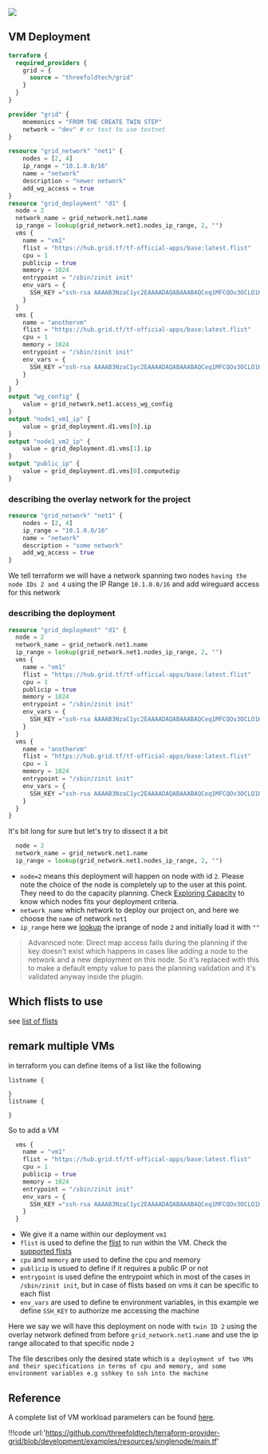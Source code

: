 
![](img/terraform_.png)

## VM Deployment

```terraform
terraform {
  required_providers {
    grid = {
      source = "threefoldtech/grid"
    }
  }
}

provider "grid" {
    mnemonics = "FROM THE CREATE TWIN STEP" 
    network = "dev" # or test to use testnet
}

resource "grid_network" "net1" {
    nodes = [2, 4]
    ip_range = "10.1.0.0/16"
    name = "network"
    description = "newer network"
    add_wg_access = true
}
resource "grid_deployment" "d1" {
  node = 2
  network_name = grid_network.net1.name
  ip_range = lookup(grid_network.net1.nodes_ip_range, 2, "")
  vms {
    name = "vm1"
    flist = "https://hub.grid.tf/tf-official-apps/base:latest.flist"
    cpu = 1
    publicip = true
    memory = 1024
    entrypoint = "/sbin/zinit init"
    env_vars = {
      SSH_KEY ="ssh-rsa AAAAB3NzaC1yc2EAAAADAQABAAABAQCeq1MFCQOv3OCLO1HxdQl8V0CxAwt5AzdsNOL91wmHiG9ocgnq2yipv7qz+uCS0AdyOSzB9umyLcOZl2apnuyzSOd+2k6Cj9ipkgVx4nx4q5W1xt4MWIwKPfbfBA9gDMVpaGYpT6ZEv2ykFPnjG0obXzIjAaOsRthawuEF8bPZku1yi83SDtpU7I0pLOl3oifuwPpXTAVkK6GabSfbCJQWBDSYXXM20eRcAhIMmt79zo78FNItHmWpfPxPTWlYW02f7vVxTN/LUeRFoaNXXY+cuPxmcmXp912kW0vhK9IvWXqGAEuSycUOwync/yj+8f7dRU7upFGqd6bXUh67iMl7 ahmed@ahmedheaven"
    }
  }
  vms {
    name = "anothervm"
    flist = "https://hub.grid.tf/tf-official-apps/base:latest.flist"
    cpu = 1
    memory = 1024
    entrypoint = "/sbin/zinit init"
    env_vars = {
      SSH_KEY ="ssh-rsa AAAAB3NzaC1yc2EAAAADAQABAAABAQCeq1MFCQOv3OCLO1HxdQl8V0CxAwt5AzdsNOL91wmHiG9ocgnq2yipv7qz+uCS0AdyOSzB9umyLcOZl2apnuyzSOd+2k6Cj9ipkgVx4nx4q5W1xt4MWIwKPfbfBA9gDMVpaGYpT6ZEv2ykFPnjG0obXzIjAaOsRthawuEF8bPZku1yi83SDtpU7I0pLOl3oifuwPpXTAVkK6GabSfbCJQWBDSYXXM20eRcAhIMmt79zo78FNItHmWpfPxPTWlYW02f7vVxTN/LUeRFoaNXXY+cuPxmcmXp912kW0vhK9IvWXqGAEuSycUOwync/yj+8f7dRU7upFGqd6bXUh67iMl7 ahmed@ahmedheaven"
    }
  }
}
output "wg_config" {
    value = grid_network.net1.access_wg_config
}
output "node1_vm1_ip" {
    value = grid_deployment.d1.vms[0].ip
}
output "node1_vm2_ip" {
    value = grid_deployment.d1.vms[1].ip
}
output "public_ip" {
    value = grid_deployment.d1.vms[0].computedip
}


```


### describing the overlay network for the project

```terraform
resource "grid_network" "net1" {
    nodes = [2, 4]
    ip_range = "10.1.0.0/16"
    name = "network"
    description = "some network"
    add_wg_access = true
}
```
We tell terraform we will have a network spanning two nodes `having the node IDs 2 and 4` using the IP Range `10.1.0.0/16` and add wireguard access for this network

### describing the deployment


```terraform
resource "grid_deployment" "d1" {
  node = 2
  network_name = grid_network.net1.name
  ip_range = lookup(grid_network.net1.nodes_ip_range, 2, "")
  vms {
    name = "vm1"
    flist = "https://hub.grid.tf/tf-official-apps/base:latest.flist"
    cpu = 1
    publicip = true
    memory = 1024
    entrypoint = "/sbin/zinit init"
    env_vars = {
      SSH_KEY ="ssh-rsa AAAAB3NzaC1yc2EAAAADAQABAAABAQCeq1MFCQOv3OCLO1HxdQl8V0CxAwt5AzdsNOL91wmHiG9ocgnq2yipv7qz+uCS0AdyOSzB9umyLcOZl2apnuyzSOd+2k6Cj9ipkgVx4nx4q5W1xt4MWIwKPfbfBA9gDMVpaGYpT6ZEv2ykFPnjG0obXzIjAaOsRthawuEF8bPZku1yi83SDtpU7I0pLOl3oifuwPpXTAVkK6GabSfbCJQWBDSYXXM20eRcAhIMmt79zo78FNItHmWpfPxPTWlYW02f7vVxTN/LUeRFoaNXXY+cuPxmcmXp912kW0vhK9IvWXqGAEuSycUOwync/yj+8f7dRU7upFGqd6bXUh67iMl7 ahmed@ahmedheaven"
    }
  }
  vms {
    name = "anothervm"
    flist = "https://hub.grid.tf/tf-official-apps/base:latest.flist"
    cpu = 1
    memory = 1024
    entrypoint = "/sbin/zinit init"
    env_vars = {
      SSH_KEY ="ssh-rsa AAAAB3NzaC1yc2EAAAADAQABAAABAQCeq1MFCQOv3OCLO1HxdQl8V0CxAwt5AzdsNOL91wmHiG9ocgnq2yipv7qz+uCS0AdyOSzB9umyLcOZl2apnuyzSOd+2k6Cj9ipkgVx4nx4q5W1xt4MWIwKPfbfBA9gDMVpaGYpT6ZEv2ykFPnjG0obXzIjAaOsRthawuEF8bPZku1yi83SDtpU7I0pLOl3oifuwPpXTAVkK6GabSfbCJQWBDSYXXM20eRcAhIMmt79zo78FNItHmWpfPxPTWlYW02f7vVxTN/LUeRFoaNXXY+cuPxmcmXp912kW0vhK9IvWXqGAEuSycUOwync/yj+8f7dRU7upFGqd6bXUh67iMl7 ahmed@ahmedheaven"
    }
  }
}
```

It's bit long for sure but let's try to dissect it a bit 

```terraform
  node = 2
  network_name = grid_network.net1.name
  ip_range = lookup(grid_network.net1.nodes_ip_range, 2, "")
```

- `node=2` means this deployment will happen on node with id `2`. Please note the choice of the node is completely up to the user at this point. They need to do the capacity planning. Check [Exploring Capacity](explorer_home) to know which nodes fits your deployment criteria.
- `network_name` which network to deploy our project on, and here  we choose the `name` of network `net1`
- `ip_range` here we [lookup](https://www.terraform.io/docs/language/functions/lookup.html) the iprange of node `2` and initially load it with `""`

> Advannced note: Direct map access fails during the planning if the key doesn't exist which happens in cases like adding a node to the network and a new deployment on this node. So it's replaced with this to make a default empty value to pass the planning validation and it's validated anyway inside the plugin.

## Which flists to use

see [list of flists](grid3_supported_flists)


## remark multiple VMs 

in terraform you can define items of a list like the following

```
listname {

}
listname {

}
```
So to add a VM 

```terraform
  vms {
    name = "vm1"
    flist = "https://hub.grid.tf/tf-official-apps/base:latest.flist"
    cpu = 1
    publicip = true
    memory = 1024
    entrypoint = "/sbin/zinit init"
    env_vars = {
      SSH_KEY ="ssh-rsa AAAAB3NzaC1yc2EAAAADAQABAAABAQCeq1MFCQOv3OCLO1HxdQl8V0CxAwt5AzdsNOL91wmHiG9ocgnq2yipv7qz+uCS0AdyOSzB9umyLcOZl2apnuyzSOd+2k6Cj9ipkgVx4nx4q5W1xt4MWIwKPfbfBA9gDMVpaGYpT6ZEv2ykFPnjG0obXzIjAaOsRthawuEF8bPZku1yi83SDtpU7I0pLOl3oifuwPpXTAVkK6GabSfbCJQWBDSYXXM20eRcAhIMmt79zo78FNItHmWpfPxPTWlYW02f7vVxTN/LUeRFoaNXXY+cuPxmcmXp912kW0vhK9IvWXqGAEuSycUOwync/yj+8f7dRU7upFGqd6bXUh67iMl7 ahmed@ahmedheaven"
    }
  }
```

- We give it a name within our deployment `vm1`
- `flist` is used to  define the [flist](threefold:zos_fs) to run within the VM. Check the [supported flists](grid3_supported_flists)
- `cpu` and `memory` are used to define the cpu and memory
- `publicip` is usued to define if it requires a public IP or not
- `entrypoint` is used define the entrypoint which in most of the cases in `/sbin/zinit init`, but in case of flists based on vms it can be specific to each flist
- `env_vars` are used to define te environment variables, in this example we define `SSH_KEY` to authorize me accessing the machine

Here we say we will have this deployment on node with `twin ID 2` using the overlay network defined from before `grid_network.net1.name` and use the ip range allocated to that specific node `2`

The file describes only the desired state which is `a deployment of two VMs and their specifications in terms of cpu and memory, and some environment variables e.g sshkey to ssh into the machine`



## Reference

A complete list of VM workload parameters can be found [here](https://github.com/threefoldtech/terraform-provider-grid/blob/development/docs/resources/deployment.md#nested-schema-for-vms).

!!!code url:'https://github.com/threefoldtech/terraform-provider-grid/blob/development/examples/resources/singlenode/main.tf'

